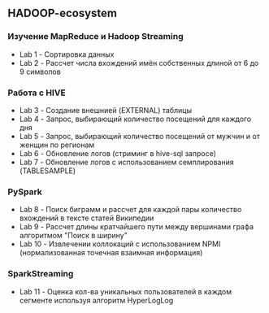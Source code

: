 ## HADOOP-ecosystem

### Изучение MapReduce и Hadoop Streaming
* Lab 1 - Сортировка данных
* Lab 2 - Рассчет числа вхождений имён собственных длиной от 6 до 9 символов

### Работа с HIVE
* Lab 3 - Создание внешнией (EXTERNAL) таблицы
* Lab 4 - Запрос, выбирающий количество посещений для каждого дня
* Lab 5 - Запрос, выбирающий количество посещений от мужчин и от женщин по регионам
* Lab 6 - Обновление логов (стриминг в hive-sql запросе)
* Lab 7 - Обновление логов с использованием семплирования (TABLESAMPLE)

### PySpark
* Lab 8 - Поиск биграмм и рассчет для каждой пары количество вхождений в тексте статей Википедии
* Lab 9 - Рассчет длины кратчайшего пути между вершинами графа алгоритмом "Поиск в ширину"
* Lab 10 - Извлечении коллокаций с использованием NPMI (нормализованная точечная взаимная информация)

### SparkStreaming
* Lab 11 - Оценка кол-ва уникальных пользователей в каждом сегменте используя алгоритм HyperLogLog
